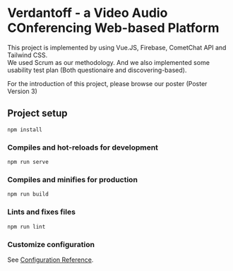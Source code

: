 
# Verdantoff - a Video Audio COnferencing Web-based Platform

This project is implemented by using Vue.JS, Firebase, CometChat API and Tailwind CSS.  
We used Scrum as our methodology. And we also implemented some usability test plan (Both questionaire and discovering-based).  

For the introduction of this project, please browse our poster (Poster Version 3)

## Project setup
```
npm install
```

### Compiles and hot-reloads for development
```
npm run serve
```

### Compiles and minifies for production
```
npm run build
```

### Lints and fixes files
```
npm run lint
```

### Customize configuration
See [Configuration Reference](https://cli.vuejs.org/config/).
